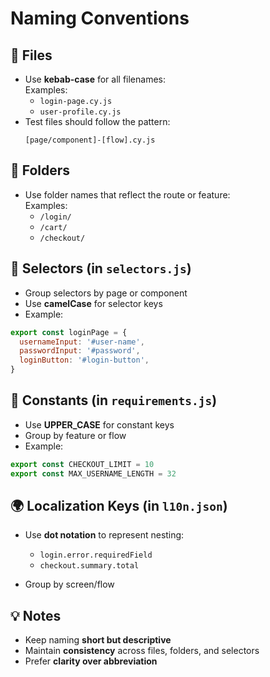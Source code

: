 # Naming Conventions

## 📁 Files

- Use **kebab-case** for all filenames:  
  Examples:
  - `login-page.cy.js`
  - `user-profile.cy.js`
- Test files should follow the pattern:
  ```
  [page/component]-[flow].cy.js
  ```

## 📂 Folders

- Use folder names that reflect the route or feature:  
  Examples:
  - `/login/`
  - `/cart/`
  - `/checkout/`

## 📌 Selectors (in `selectors.js`)

- Group selectors by page or component
- Use **camelCase** for selector keys
- Example:

```js
export const loginPage = {
  usernameInput: '#user-name',
  passwordInput: '#password',
  loginButton: '#login-button',
}
```

## 🧱 Constants (in `requirements.js`)

- Use **UPPER_CASE** for constant keys
- Group by feature or flow
- Example:

```js
export const CHECKOUT_LIMIT = 10
export const MAX_USERNAME_LENGTH = 32
```

## 🌍 Localization Keys (in `l10n.json`)

- Use **dot notation** to represent nesting:

  - `login.error.requiredField`
  - `checkout.summary.total`

- Group by screen/flow

## 💡 Notes

- Keep naming **short but descriptive**
- Maintain **consistency** across files, folders, and selectors
- Prefer **clarity over abbreviation**
